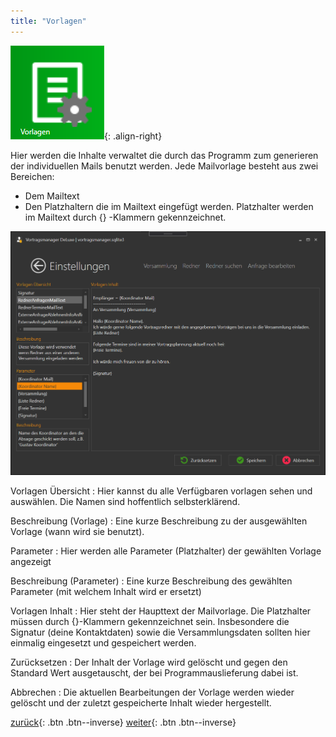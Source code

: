 ```yaml
---
title: "Vorlagen"
---
```

![Icon](images/menu_icon_08.png){: .align-right}

Hier werden die Inhalte verwaltet die durch das Programm zum generieren der individuellen Mails benutzt werden. Jede Mailvorlage besteht aus zwei Bereichen:
* Dem Mailtext
* Den Platzhaltern die im Mailtext eingefügt werden.
Platzhalter werden im Mailtext durch {} -Klammern gekennzeichnet.

![Vorlagen](images/verwaltung_03.png)

Vorlagen Übersicht
:   Hier kannst du alle Verfügbaren vorlagen sehen und auswählen. Die Namen sind hoffentlich selbsterklärend.

Beschreibung (Vorlage)
:   Eine kurze Beschreibung zu der ausgewählten Vorlage (wann wird sie benutzt).

Parameter
:   Hier werden alle Parameter (Platzhalter) der gewählten Vorlage angezeigt

Beschreibung (Parameter)
:   Eine kurze Beschreibung des gewählten Parameter (mit welchem Inhalt wird er ersetzt)

Vorlagen Inhalt
:   Hier steht der Haupttext der Mailvorlage. Die Platzhalter müssen durch {}-Klammern gekennzeichnet sein. Insbesondere die Signatur (deine Kontaktdaten) sowie die Versammlungsdaten sollten hier einmalig eingesetzt und gespeichert werden.

Zurücksetzen
:   Der Inhalt der Vorlage wird gelöscht und gegen den Standard Wert ausgetauscht, der bei Programmauslieferung dabei ist. 

Abbrechen
:   Die aktuellen Bearbeitungen der Vorlage werden wieder gelöscht und der zuletzt gespeicherte Inhalt wieder hergestellt.

[zurück](ListenAusgeben.md){: .btn .btn--inverse} [weiter](ProgrammEinstellungen.md){: .btn .btn--inverse}